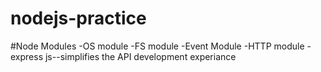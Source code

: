 # nodejs-practice

#Node Modules
-OS module
-FS module
-Event Module
-HTTP module
-express js--simplifies the API development experiance
